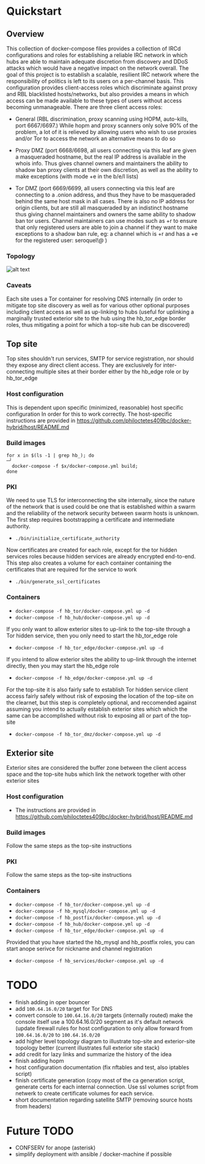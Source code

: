 # Quickstart

## Overview
This collection of docker-compose files provides a collection of IRCd configurations and roles for establishing a reliable IRC network in which hubs are able to
maintain adequate discretion from discovery and DDoS attacks which would have a negative impact on the network overall. The goal of this project is to establish
a scalable, resilient IRC network where the responsibility of politics is left to its users on a per-channel basis. This configuration provides client-access roles
which discriminate against proxy and RBL blacklisted hosts/networks, but also provides a means in which access can be made available to these types of users
without access becoming unmanageable. There are three client access roles:

- General (RBL discrimination, proxy scanning using HOPM, auto-kills, port 6667/6697.) While hopm and proxy scanners only solve 90% of the problem, a lot of it
is relieved by allowing users who wish to use proxies and/or Tor to access the network an alternative means to do so

- Proxy DMZ (port 6668/6698, all users connecting via this leaf are given a masqueraded hostname, but the real IP address is available in the whois info. Thus gives
channel owners and maintainers the ability to shadow ban proxy clients at their own discretion, as well as the ability to make exceptions (with mode +e in
the b/e/I lists)

- Tor DMZ (port 6669/6699, all users connecting via this leaf are connecting to a .onion address, and thus they have to be masqueraded behind the same host mask
in all cases. There is also no IP address for origin clients, but are still all masqueraded by an indistinct hostname thus giving channel maintainers and owners
the same ability to shadow ban tor users. Channel maintainers can use modes such as +r to ensure that only registered users are able to join a channel if they
want to make exceptions to a shadow ban rule, eg: a channel which is +r and has a +e for the registered user: seroquel!*@* )

### Topology
![alt text](https://github.com/philoctetes409bc/docker-hybrid/blob/master/doc/Diagram1.png?raw=true)

### Caveats
Each site uses a Tor container for resolving DNS internally (in order to mitigate top site discovery as well as for various other optional purposes including
client access as well as up-linking to hubs (useful for uplinking a marginally trusted exterior site to the hub using the hb_tor_edge border roles, thus
mitigating a point for which a top-site hub can be discovered)

## Top site
Top sites shouldn't run services, SMTP for service registration, nor should they expose any direct client access. They are exclusively for inter-connecting
multiple sites at their border either by the hb_edge role or by hb_tor_edge

### Host configuration
This is dependent upon specific (minimized, reasonable) host specific configuration In order for this to work correctly. The host-specific instructions
are provided in https://github.com/philoctetes409bc/docker-hybrid/host/README.md

### Build images
```
for x in $(ls -1 | grep hb_); do                                                                                                                                    ─╯
  docker-compose -f $x/docker-compose.yml build;
done
```

### PKI
We need to use TLS for interconnecting the site internally, since the nature of the network that is used could be one that is established within a swarm and
the reliability of the network security between swarm hosts is unknown. The first step requires bootstrapping a certificate and intermediate authority.
- `./bin/initialize_certificate_authority`

Now certificates are created for each role, except for the tor hidden services roles because hidden services are already encrypted end-to-end. This step
also creates a volume for each container containing the certificates that are required for the service to work
- `./bin/generate_ssl_certificates`

### Containers
- `docker-compose -f hb_tor/docker-compose.yml up -d`
- `docker-compose -f hb_hub/docker-compose.yml up -d`

If you only want to allow exterior sites to up-link to the top-site through a Tor hidden service, then you only need to start the hb_tor_edge role
- `docker-compose -f hb_tor_edge/docker-compose.yml up -d`

If you intend to allow exterior sites the ability to up-link through the internet directly, then you may start the hb_edge role
- `docker-compose -f hb_edge/docker-compose.yml up -d`

For the top-site it is also fairly safe to establish Tor hidden service client access fairly safely without risk of exposing the location of the top-site on
the clearnet, but this step is completely optional, and reccomended against assuming you intend to actually establish exterior sites which which the same
can be accomplished without risk to exposing all or part of the top-site
- `docker-compose -f hb_tor_dmz/docker-compose.yml up -d`

## Exterior site
Exterior sites are considered the buffer zone between the client access space and the top-site hubs which link the network together with other exterior sites

### Host configuration
- The instructions are provided in https://github.com/philoctetes409bc/docker-hybrid/host/README.md

### Build images
Follow the same steps as the top-site instructions

### PKI
Follow the same steps as the top-site instructions

### Containers
- `docker-compose -f hb_tor/docker-compose.yml up -d`
- `docker-compose -f hb_mysql/docker-compose.yml up -d`
- `docker-compose -f hb_postfix/docker-compose.yml up -d`
- `docker-compose -f hb_hub/docker-compose.yml up -d`
- `docker-compose -f hb_tor_edge/docker-compose.yml up -d`

Provided that you have started the hb_mysql and hb_postfix roles, you can start anope serivce for nickname and channel registration
- `docker-compose -f hb_services/docker-compose.yml up -d`


# TODO
- finish adding in oper bouncer
- add `100.64.16.0/20` target for Tor DNS
- convert console to `100.64.16.0/20` targets (internally routed) make the console itself use a 100.64.16.0/20 segment as it's default network (update firewall
rules for host configuration to only allow forward from `100.64.16.0/20` to `100.64.16.0/20`
- add higher level topology diagram to illustrate top-site and exterior-site topology better (current illustrates full exterior site stack)
- add credit for lazy links and summarize the history of the idea
- finish adding hopm
- host configuration documentation (fix nftables and test, also iptables script)
- finish certificate generation (copy most of the ca generation script, generate certs for each internal connection. Use ssl volumes script from netwerk to
create certificate volumes for each service.
- short documentation regarding satellite SMTP (removing source hosts from headers)

# Future TODO
- CONFSERV for anope (asterisk)
- simplify deployment with ansible / docker-machine if possible


